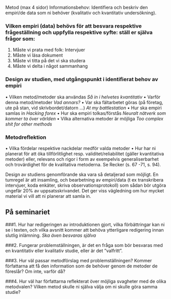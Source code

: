 Metod (max 4 sidor)
Informationsbehov: Identifiera och beskriv den empiri/de data som ni behöver (kvalitativ och kvantitativ undersökning).

### Vilken empiri (data) behövs för att besvara respektive frågeställning och uppfylla respektive syfte: ställ er själva frågor som:
1. Måste vi prata med folk: Intervjuer
2. Måste vi läsa dokument
3. Måste vi titta på det vi ska studera
4. Måste vi delta i något sammanhang

### Design av studien, med utgångspunkt i identifierat behov av empiri
• Vilken metod/metoder ska användas *Så in i helvetes kvantitativ*
• Varför denna metod/metoder *Vad annars?*
• Var ska fältarbetet göras (på företag, ute på stan, vid skrivbordet/datorn ...) *At my battlestation*
• Hur ska empiri samlas in *Hacking forex*
• Hur ska empiri tolkas/förstås *Neuralt nätverk som kommer ta över världen*
• Vilka alternativa metoder är möjliga *Too complex shit for other methods*

### Metodreflektion
• Vilka fördelar respektive nackdelar medför valda metoder 
• Hur har ni planerat för att öka tillförlitlighet resp. validitet/reliabilitet (gäller
kvantitativa metoder) eller, relevans och rigor i form av exempelvis generaliserbarhet och trovärdighet för de kvalitativa metoderna. Se Recker (s. 67 -71, s. 94).

Design av studiens genomförande ska vara så detaljerad som möjligt. En tumregel är att insamling, och bearbetning av empiri/data (t ex transkribera intervjuer, koda enkäter, skriva observationsprotokoll) som sådan bör utgöra ungefär 20% av uppsatsskrivandet. Det ger viss vägledning om hur mycket material vi vill att ni planerar att samla in.


## På seminariet

###1. Hur har redigeringen av introduktionen gjort, vilka förbättringar kan ni se i texten, och vilka avsnitt kommer att behöva ytterligare redigering innan slutlig inlämning. *Ska även besvaras själva*

###2. Fungerar problemställningen, är det en fråga som bör besvaras med en kvantitativ eller kvalitativ studie, eller är det ”valfritt”.

###3. Hur väl passar metodförslag med problemställningen? Kommer författarna att få den information som de behöver genom de metoder de föreslår? Om inte, varför då?

###4. Hur väl har författarna reflekterat över möjliga svagheter med de olika metodvalen? Vilken metod skulle ni själva välja om ni skulle göra samma studie?